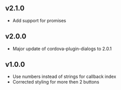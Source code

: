 ## v2.1.0

-   Add support for promises

## v2.0.0

-   Major update of cordova-plugin-dialogs to 2.0.1

## v1.0.0

-   Use numbers instead of strings for callback index
-   Corrected styling for more then 2 buttons
